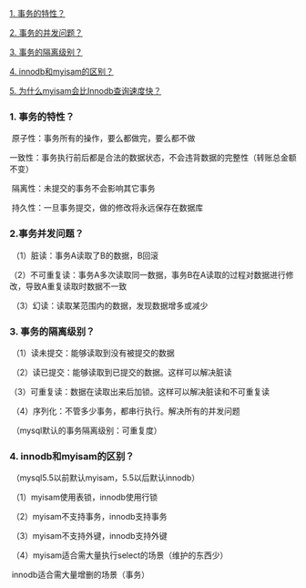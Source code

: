 [1. 事务的特性？](#1)

[2. 事务的并发问题？](#2)

[3. 事务的隔离级别？](#3)

[4. innodb和myisam的区别？](#4)

[5. 为什么myisam会比Innodb查询速度快？](#5)



<span id="1"></span>

### <span id="1">1. 事务的特性？</span>

​	原子性：事务所有的操作，要么都做完，要么都不做

​	一致性：事务执行前后都是合法的数据状态，不会违背数据的完整性（转账总金额不变）

​	隔离性：未提交的事务不会影响其它事务

​	持久性：一旦事务提交，做的修改将永远保存在数据库



### <span id="2">2.事务并发问题？</span>

​	（1）脏读：事务A读取了B的数据，B回滚

​	（2）不可重复读：事务A多次读取同一数据，事务B在A读取的过程对数据进行修改，导致A重复读取时数据不一致

​	（3）幻读：读取某范围内的数据，发现数据增多或减少



### <span id="1">3. 事务的隔离级别？</span>

​	（1）读未提交：能够读取到没有被提交的数据

​	（2）读已提交：能够读取到已提交的数据。这样可以解决脏读

​	（3）可重复读：数据在读取出来后加锁。这样可以解决脏读和不可重复读

​	（4）序列化：不管多少事务，都串行执行。解决所有的并发问题

​	（mysql默认的事务隔离级别：可重复度）



### <span id="4">4. innodb和myisam的区别？</span>

​	（mysql5.5以前默认myisam，5.5以后默认innodb）

​	（1）myisam使用表锁，innodb使用行锁

​	（2）myisam不支持事务，innodb支持事务

​	（3）myisam不支持外键，innodb支持外键

​	（4）myisam适合需大量执行select的场景（维护的东西少）

​		  innodb适合需大量增删的场景（事务）



### 	